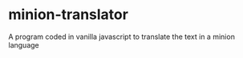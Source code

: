 # minion-translator
 A program coded in vanilla javascript to translate the text in a minion language
